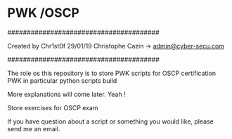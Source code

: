 # PWK /OSCP
#######################################

Created by Chr1st0f 29/01/19
Christophe Cazin -> admin@cyber-secu.com

#######################################

The role os this repository is to store
PWK scripts for OSCP certification PWK
in particular python scripts build 

More explanations will come later. Yeah !


Store exercises for OSCP exam

If you have question about a script or something you would like, please send me an email.